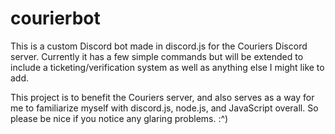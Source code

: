 # courierbot

This is a custom Discord bot made in discord.js for the Couriers Discord server. Currently it has a few simple commands but will be extended to include a ticketing/verification system as well as anything else I might like to add.

This project is to benefit the Couriers server, and also serves as a way for me to familiarize myself with discord.js, node.js, and JavaScript overall. So please be nice if you notice any glaring problems. :^)
